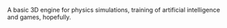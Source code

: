 A basic 3D engine for physics simulations, training of artificial intelligence and games, hopefully.
